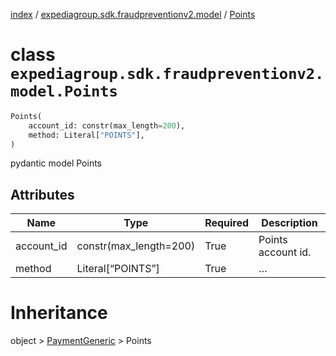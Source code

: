 [index](index.md) /
[expediagroup.sdk.fraudpreventionv2.model](expediagroup.sdk.fraudpreventionv2.model.md)
/ [Points](Points.md)

# class `expediagroup.sdk.fraudpreventionv2.model.Points`

```python
Points(
    account_id: constr(max_length=200),
    method: Literal["POINTS"],
)
```

pydantic model Points

## Attributes

| Name       | Type                   | Required | Description        |
| ---------- | ---------------------- | -------- | ------------------ |
| account_id | constr(max_length=200) | True     | Points account id. |
| method     | Literal\[“POINTS”\]    | True     | …                  |

# Inheritance

object > [PaymentGeneric](PaymentGeneric.md) > Points

